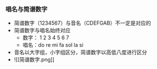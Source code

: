### 唱名与简谱数字
- 简谱数字（1234567）与音名（CDEFGAB）不一定是对应的
- 简谱数字与唱名始终对应
	- 数字： 1   2  3   4   5  6  7
	- 唱名：do re mi fa sol la si
- 音名以大字组，小字组区分，简谱数字以高低八度进行区分
- ![[简谱数字.png]]
